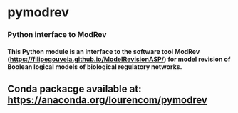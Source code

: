 # pymodrev


### Python interface to ModRev


#### This Python module is an interface to the software tool ModRev (https://filipegouveia.github.io/ModelRevisionASP/) for model revision of Boolean logical models of biological regulatory networks.

## Conda packacge available at: https://anaconda.org/lourencom/pymodrev